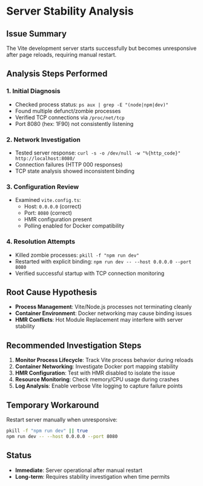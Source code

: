 # Server Stability Analysis

## Issue Summary
The Vite development server starts successfully but becomes unresponsive after page reloads, requiring manual restart.

## Analysis Steps Performed

### 1. Initial Diagnosis
- Checked process status: `ps aux | grep -E "(node|npm|dev)"`
- Found multiple defunct/zombie processes
- Verified TCP connections via `/proc/net/tcp`
- Port 8080 (hex: 1F90) not consistently listening

### 2. Network Investigation
- Tested server response: `curl -s -o /dev/null -w "%{http_code}" http://localhost:8080/`
- Connection failures (HTTP 000 responses)
- TCP state analysis showed inconsistent binding

### 3. Configuration Review
- Examined `vite.config.ts`:
  - Host: `0.0.0.0` (correct)
  - Port: `8080` (correct)
  - HMR configuration present
  - Polling enabled for Docker compatibility

### 4. Resolution Attempts
- Killed zombie processes: `pkill -f "npm run dev"`
- Restarted with explicit binding: `npm run dev -- --host 0.0.0.0 --port 8080`
- Verified successful startup with TCP connection monitoring

## Root Cause Hypothesis
- **Process Management**: Vite/Node.js processes not terminating cleanly
- **Container Environment**: Docker networking may cause binding issues
- **HMR Conflicts**: Hot Module Replacement may interfere with server stability

## Recommended Investigation Steps
1. **Monitor Process Lifecycle**: Track Vite process behavior during reloads
2. **Container Networking**: Investigate Docker port mapping stability
3. **HMR Configuration**: Test with HMR disabled to isolate the issue
4. **Resource Monitoring**: Check memory/CPU usage during crashes
5. **Log Analysis**: Enable verbose Vite logging to capture failure points

## Temporary Workaround
Restart server manually when unresponsive:
```bash
pkill -f "npm run dev" || true
npm run dev -- --host 0.0.0.0 --port 8080
```

## Status
- **Immediate**: Server operational after manual restart
- **Long-term**: Requires stability investigation when time permits